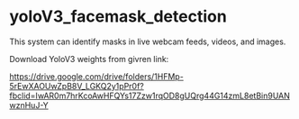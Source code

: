 # yoloV3_facemask_detection
This system can identify masks in live webcam feeds, videos, and images.
 
 Download YoloV3 weights from givren link:
 
https://drive.google.com/drive/folders/1HFMp-5rEwXAOUwZpB8V_LGKQ2y1pPr0f?fbclid=IwAR0m7hrKcoAwHFQYs17Zzw1rqOD8gUQrg44G14zmL8etBin9UANwznHuJ-Y

